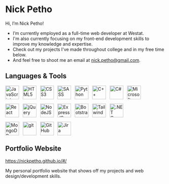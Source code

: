 # Nick Petho
Hi, I’m Nick Petho!
- I’m currently employed as a full-time web developer at Westat.
- I'm also currently focusing on my front-end development skills to improve my knowledge and expertise.
- Check out my projects I've made throughout college and in my free time below.
- And feel free to shoot me an email at nick.petho@gmail.com.

## Languages & Tools
<img align="center" alt="JavaScript" width="43px" src="https://cdn.jsdelivr.net/gh/devicons/devicon/icons/javascript/javascript-original.svg"/>&nbsp;&nbsp;</a>
<img align="center" alt="HTML5" width="43px" src="https://cdn.jsdelivr.net/gh/devicons/devicon/icons/html5/html5-plain-wordmark.svg" />&nbsp;&nbsp;</a>
<img align="center" alt="CSS3" width="43px" src="https://cdn.jsdelivr.net/gh/devicons/devicon/icons/css3/css3-original-wordmark.svg" />&nbsp;&nbsp;</a>
<img align="center" alt="SASS" width="43px" src="https://cdn.jsdelivr.net/gh/devicons/devicon/icons/sass/sass-original.svg" />&nbsp;&nbsp;</a>
<img align="center" alt="Python" width="43px" src="https://cdn.jsdelivr.net/gh/devicons/devicon/icons/python/python-original.svg" />&nbsp;&nbsp;</a>
<img align="center" alt="C++" width="43px" src="https://cdn.jsdelivr.net/gh/devicons/devicon/icons/cplusplus/cplusplus-original.svg" />&nbsp;&nbsp;</a>
<img align="center" alt="C#" width="43px" src="https://cdn.jsdelivr.net/gh/devicons/devicon/icons/csharp/csharp-original.svg" />&nbsp;&nbsp;</a>
<img align="center" alt="Microsoft SQL Server" width="43px" src="https://cdn.jsdelivr.net/gh/devicons/devicon/icons/microsoftsqlserver/microsoftsqlserver-plain-wordmark.svg" />&nbsp;&nbsp;</a>

<img align="center" alt="React" width="43px" src="https://cdn.jsdelivr.net/gh/devicons/devicon/icons/react/react-original-wordmark.svg" />&nbsp;&nbsp;</a>
<img align="center" alt="jQuery" width="43px" src="https://cdn.jsdelivr.net/gh/devicons/devicon/icons/jquery/jquery-plain-wordmark.svg" />&nbsp;&nbsp;</a>
<img align="center" alt="NodeJS" width="43px" src="https://cdn.jsdelivr.net/gh/devicons/devicon/icons/nodejs/nodejs-plain-wordmark.svg" />&nbsp;&nbsp;</a>
<img align="center" alt="ExpressJS" width="43px" src="https://cdn.jsdelivr.net/gh/devicons/devicon/icons/express/express-original-wordmark.svg" />&nbsp;&nbsp;</a>
<img align="center" alt="Bootstrap" width="43px" src="https://cdn.jsdelivr.net/gh/devicons/devicon/icons/bootstrap/bootstrap-original.svg" />&nbsp;&nbsp;</a>
<img align="center" alt="Tailwind" width="43px" src="https://cdn.jsdelivr.net/gh/devicons/devicon/icons/tailwindcss/tailwindcss-plain.svg" />&nbsp;&nbsp;</a>
<img align="center" alt=".NET Core" width="43px" src="https://cdn.jsdelivr.net/gh/devicons/devicon/icons/dotnetcore/dotnetcore-original.svg" />&nbsp;&nbsp;</a>

<img align="center" alt="MongoDB" width="43px" src="https://cdn.jsdelivr.net/gh/devicons/devicon/icons/mongodb/mongodb-original-wordmark.svg" />&nbsp;&nbsp;</a> 
<img align="center" alt="git" width="43px" src="https://cdn.jsdelivr.net/gh/devicons/devicon/icons/git/git-original.svg" />&nbsp;&nbsp;</a>
<img align="center" alt="GitHub" width="43px" src="https://cdn.jsdelivr.net/gh/devicons/devicon/icons/github/github-original.svg" />&nbsp;&nbsp;</a>
<img align="center" alt="Jira" width="43px" src="https://cdn.jsdelivr.net/gh/devicons/devicon/icons/jira/jira-original.svg" />&nbsp;&nbsp;</a> 

## Portfolio Website
https://nickpetho.github.io/#/

My personal portfolio website that shows off my projects and web design/development skills.
